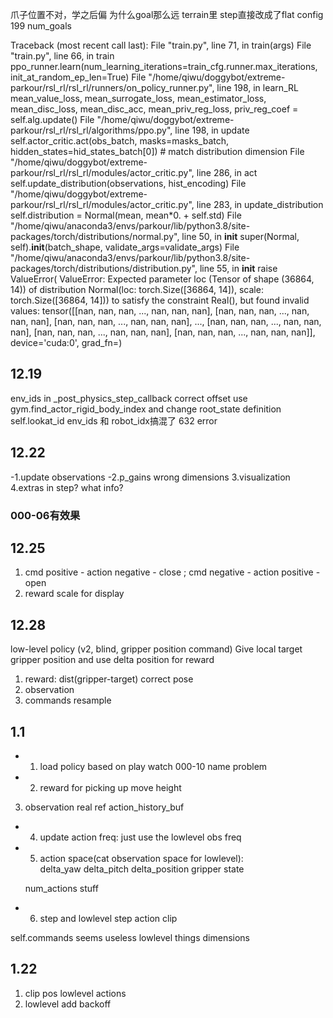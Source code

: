 爪子位置不对，学之后偏
为什么goal那么远
terrain里 step直接改成了flat
config 199 num_goals

Traceback (most recent call last):
  File "train.py", line 71, in <module>
    train(args)
  File "train.py", line 66, in train
    ppo_runner.learn(num_learning_iterations=train_cfg.runner.max_iterations, init_at_random_ep_len=True)
  File "/home/qiwu/doggybot/extreme-parkour/rsl_rl/rsl_rl/runners/on_policy_runner.py", line 198, in learn_RL
    mean_value_loss, mean_surrogate_loss, mean_estimator_loss, mean_disc_loss, mean_disc_acc, mean_priv_reg_loss, priv_reg_coef = self.alg.update()
  File "/home/qiwu/doggybot/extreme-parkour/rsl_rl/rsl_rl/algorithms/ppo.py", line 198, in update
    self.actor_critic.act(obs_batch, masks=masks_batch, hidden_states=hid_states_batch[0]) # match distribution dimension
  File "/home/qiwu/doggybot/extreme-parkour/rsl_rl/rsl_rl/modules/actor_critic.py", line 286, in act
    self.update_distribution(observations, hist_encoding)
  File "/home/qiwu/doggybot/extreme-parkour/rsl_rl/rsl_rl/modules/actor_critic.py", line 283, in update_distribution
    self.distribution = Normal(mean, mean*0. + self.std)
  File "/home/qiwu/anaconda3/envs/parkour/lib/python3.8/site-packages/torch/distributions/normal.py", line 50, in __init__
    super(Normal, self).__init__(batch_shape, validate_args=validate_args)
  File "/home/qiwu/anaconda3/envs/parkour/lib/python3.8/site-packages/torch/distributions/distribution.py", line 55, in __init__
    raise ValueError(
ValueError: Expected parameter loc (Tensor of shape (36864, 14)) of distribution Normal(loc: torch.Size([36864, 14]), scale: torch.Size([36864, 14])) to satisfy the constraint Real(), but found invalid values:
tensor([[nan, nan, nan,  ..., nan, nan, nan],
        [nan, nan, nan,  ..., nan, nan, nan],
        [nan, nan, nan,  ..., nan, nan, nan],
        ...,
        [nan, nan, nan,  ..., nan, nan, nan],
        [nan, nan, nan,  ..., nan, nan, nan],
        [nan, nan, nan,  ..., nan, nan, nan]], device='cuda:0',
       grad_fn=<AddmmBackward0>)

## 12.19
env_ids in _post_physics_step_callback
correct offset
use gym.find_actor_rigid_body_index and change root_state definition
self.lookat_id
env_ids 和 robot_idx搞混了
632 error

## 12.22
-1.update observations
-2.p_gains wrong dimensions
3.visualization
4.extras in step? what info?

### 000-06有效果

## 12.25
1. cmd positive - action negative - close ; cmd negative - action positive - open
2. reward scale for display

## 12.28
low-level policy (v2, blind, gripper position command)
  Give local target gripper position and use delta position for reward

1. reward:
      dist(gripper-target)
      correct pose
2. observation
3. commands resample

## 1.1
+ 1. load policy
    based on play
    watch 000-10 name problem
+ 2. reward for picking up
    move
    height
3. observation
    real ref
    action_history_buf
+ 4. update action freq:
    just use the lowlevel obs freq
+ 5. action space(cat observation space for lowlevel):     
    delta_yaw
    delta_pitch
    delta_position
    gripper state

    num_actions stuff
+ 6. step and lowlevel step
    action clip

self.commands seems useless
lowlevel things dimensions


## 1.22
1. clip pos lowlevel actions
2. lowlevel add backoff